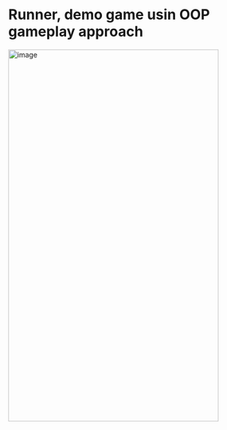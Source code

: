 # Runner, demo game usin OOP gameplay approach
<img width="422" height="746" alt="image" src="https://github.com/user-attachments/assets/928489b5-1540-4c4b-9175-d0cafcc40c1a" />
